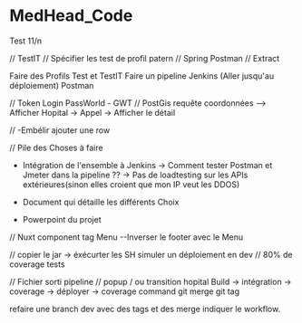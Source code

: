 # MedHead_Code 
Test 11/n

// TestIT 
// Spécifier les test de profil patern
// Spring Postman
// Extract

Faire des Profils Test et TestIT
Faire un pipeline Jenkins (Aller jusqu'au déploiement)
Postman 

// Token Login PassWorld - GWT
// PostGis requête coordonnées
--> Afficher Hopital
-> Appel 
-> Afficher le détail

// -Embélir ajouter une row

// Pile des Choses à faire
- Intégration de l'ensemble à Jenkins 
-> Comment tester Postman et Jmeter dans la pipeline ??
-> Pas de loadtesting sur les APIs extérieures(sinon elles croient que mon IP veut les DDOS)

- Document qui détaille les différents Choix
- Powerpoint du projet

// Nuxt component tag Menu
--Inverser le footer avec le Menu 

// copier le jar -> éxécurter les SH
simuler un déploiement en dev
// 80% de coverage tests

// Fichier sorti pipeline
// popup / ou transition hopital
Build 
-> intégration
-> coverage
-> déployer
-> coverage
command git merge git tag

refaire une branch dev avec des tags et des merge
indiquer le workflow.
